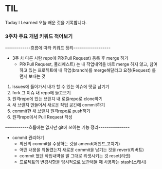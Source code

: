 # TIL 
Today I Learned 오늘 배운 것을 기록합니다.


### 3주차 주요 개념 키워드 적어보기

-------------흐름에 따라 키워드 정리-------------------
* 3주 차 다른 사람 repo에 PR(Pull Request) 등록 후 merge 하기
  * PR(Pull Request, 풀리퀘스트) 는 내 작업내역을 바로 merge 하지 않고, 참여하고 있는 프로젝트에 내 작업(branch)를 merge해달라고 요청(Request) 를 먼저 보내는 것
1. Issues에 들어가서 내가 할 수 있는 이슈에 댓글 남기기
2. fork 그 이슈 내 repo에 들고오기
3. 원격repo에 있는 브랜치 내 로컬repo로 clone하기
4. 새 브랜치 만들어서 새로운 작업 공간에 commit하기
5. commit한 새 브랜치 원격repo로 push하기
6. 원격repo에서 Pull Request 작성 


------------흐름에는 없지만 git에 쓰이는 기능 정리----------------
* commit 관리하기
  * 최신의 commit을 수정하는 것을 amend(어맨드,고치기)
  * 어떤 내용을 되돌렸는지 새로운 commit을 남기는 것을 revert(리버트)
  * commit 했던 작업내역을 말 그대로 리셋시키는 것 reset(리셋)
  * 프로젝트의 변경사항을 임시적으로 보관해둘 때 사용하는 stash(스태시)
